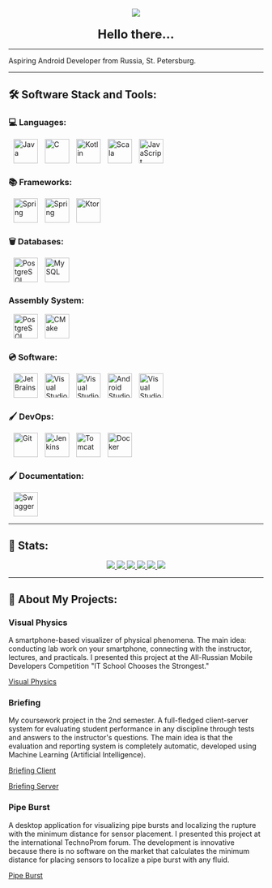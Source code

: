 <div id="header" align="center">
    <div id="social_badges" style="margin-top: 15px;">
        <a href=https://t.me/ilyas_s_s">
            <img style="margin: 0 10px 0 10px" src="https://img.shields.io/badge/Telegram-2CA5E0?style=for-the-badge&logo=telegram&logoColor=white">
        </a>
    </div>
    <div style="font-size: 24px; margin-top: 20px;"><b>Hello there...</b></div>
</div>

---

Aspiring Android Developer from Russia, St. Petersburg.



---

## 🛠️ Software Stack and Tools:

<div id="stack_badges">

### 💻 Languages:
<div id="languages">
    <img width="48" style="margin-left: 10px;" title="Java" alt="Java" src="https://cdn.jsdelivr.net/gh/devicons/devicon/icons/java/java-original.svg" />
    <img width="48" style="margin-left: 10px;" title="C" alt="C" src="https://cdn.jsdelivr.net/gh/devicons/devicon/icons/c/c-original.svg" />
    <img width="48" style="margin-left: 10px;" title="Kotlin" alt="Kotlin" src="https://cdn.jsdelivr.net/gh/devicons/devicon/icons/kotlin/kotlin-original.svg" />
    <img width="48" style="margin-left: 10px;" title="Scala" alt="Scala" src="https://cdn.jsdelivr.net/gh/devicons/devicon/icons/scala/scala-original.svg" />
    <img width="48" style="margin-left: 10px;" title="JavaScript" alt="JavaScript" src="https://cdn.jsdelivr.net/gh/devicons/devicon/icons/javascript/javascript-plain.svg" />

</div>

### 📚 Frameworks:
<div id="frameworks_libraries">
    <img width="48" style="margin-left: 10px;" title="Spring" alt="Spring" src="https://cdn.jsdelivr.net/gh/devicons/devicon/icons/spring/spring-original.svg" />
    <img width="48" style="margin-left: 10px;" title="Spring" alt="Spring" src="https://cdn.jsdelivr.net/gh/devicons/devicon/icons/hibernate/hibernate-plain-wordmark.svg" />
    <img width="48" style="margin-left: 10px;" title="Ktor" alt="Ktor" src="https://cdn.jsdelivr.net/gh/devicons/devicon/icons/kotlin/kotlin-original-wordmark.svg" />
</div>

### 🗑️ Databases:
<div id="databases">
    <img width="48" style="margin-left: 10px;" title="PostgrSQL" alt="PostgreSQL" src="https://cdn.jsdelivr.net/gh/devicons/devicon/icons/postgresql/postgresql-original.svg" />
    <img width="48" style="margin-left: 10px;" title="MongoDB" alt="MySQL" src="https://cdn.jsdelivr.net/gh/devicons/devicon/icons/mongodb/mongodb-original.svg" />
</div>

###  Assembly System:
<div id="assembly_system">
    <img width="48" style="margin-left: 10px;" title="Maven" alt="PostgreSQL" src="https://cdn.jsdelivr.net/gh/devicons/devicon/icons/maven/maven-original.svg" />
    <img width="48" style="margin-left: 10px;" title="CMake" alt="CMake" src="https://cdn.jsdelivr.net/gh/devicons/devicon/icons/cmake/cmake-original-wordmark.svg" />
</div>

### 💿 Software:
<div id="software">
    <img width="48" style="margin-left: 10px;" title="Intellij IDEA" alt="JetBrains" src="https://cdn.jsdelivr.net/gh/devicons/devicon/icons/intellij/intellij-original.svg" />
    <img width="48" style="margin-left: 10px;" title="Visual Studio" alt="Visual Studio" src="https://cdn.jsdelivr.net/gh/devicons/devicon/icons/qt/qt-original.svg" />
    <img width="48" style="margin-left: 10px;" title="QT" alt="Visual Studio" src="https://cdn.jsdelivr.net/gh/devicons/devicon/icons/visualstudio/visualstudio-plain.svg" />
    <img width="48" style="margin-left: 10px;" title="Android Studio" alt="Android Studio" src="https://cdn.jsdelivr.net/gh/devicons/devicon/icons/androidstudio/androidstudio-original.svg" />
    <img width="48" style="margin-left: 10px;" title="Visual Studio Code" alt="Visual Studio Code" src="https://cdn.jsdelivr.net/gh/devicons/devicon/icons/vscode/vscode-original.svg" />
</div>

### 🖌️ DevOps:
<div id="design">
    <img width="48" style="margin-left: 10px;" title="Git" alt="Git" src="https://cdn.jsdelivr.net/gh/devicons/devicon/icons/git/git-original.svg" />
    <img width="48" style="margin-left: 10px;" title="Jenkins" alt="Jenkins" src="https://cdn.jsdelivr.net/gh/devicons/devicon/icons/jenkins/jenkins-original.svg" />
    <img width="48" style="margin-left: 10px;" title="Tomcat" alt="Tomcat" src="https://cdn.jsdelivr.net/gh/devicons/devicon/icons/tomcat/tomcat-original.svg" />
    <img width="48" style="margin-left: 10px;" title="Docker" alt="Docker" src="https://cdn.jsdelivr.net/gh/devicons/devicon/icons/docker/docker-original.svg" />
</div>

### 🖌 Documentation:
<div id="design">
    <img width="48" style="margin-left: 10px;" title="Swagger" alt="Swagger" src="https://cdn.jsdelivr.net/gh/devicons/devicon/icons/swagger/swagger-original.svg" />
</div>
</div>

---

## 🥇 Stats:
<p align="center">
  <a href="https://github.com/kharisovilyas">
    <img src="http://github-profile-summary-cards.vercel.app/api/cards/profile-details?username=kharisovilyas&theme=transparent"/>
  </a>
  <a href="https://github.com/kharisovilyas">
    <img src="https://github-readme-streak-stats.herokuapp.com/?user=kharisovilyas&hide_border=true&card_width=338&theme=transparent"/>
  </a>
  <a href="https://github.com/kharisovilyas">
    <img src="http://github-profile-summary-cards.vercel.app/api/cards/stats?username=kharisovilyas&theme=transparent"/>
  </a>
  <a href="https://github.com/kharisovilyas">
    <img src="http://github-profile-summary-cards.vercel.app/api/cards/most-commit-language?username=kharisovilyas&theme=transparent"/>
  </a>
  <a href="https://github.com/kharisovilyas">
    <img src="http://github-profile-summary-cards.vercel.app/api/cards/repos-per-language?username=kharisovilyas&theme=transparent"/>
  </a>
   <a href="https://github.com/kharisovilyas">
    <img src="https://github-profile-trophy.vercel.app/?username=kharisovilyas&theme=onedark&column=4&margin-w=45&margin-h=45"/>
  </a>
</p>

---

## 🔗 About My Projects:

### Visual Physics
A smartphone-based visualizer of physical phenomena. The main idea: conducting lab work on your smartphone, connecting with the instructor, lectures, and practicals. I presented this project at the All-Russian Mobile Developers Competition "IT School Chooses the Strongest."

[Visual Physics](https://github.com/kharisovilyas/Visual-Physics-Pro)

### Briefing
My coursework project in the 2nd semester. A full-fledged client-server system for evaluating student performance in any discipline through tests and answers to the instructor's questions. The main idea is that the evaluation and reporting system is completely automatic, developed using Machine Learning (Artificial Intelligence).

[Briefing Client](https://github.com/kharisovilyas/Briefing1)

[Briefing Server](https://github.com/kharisovilyas/BriefingServer)

### Pipe Burst
A desktop application for visualizing pipe bursts and localizing the rupture with the minimum distance for sensor placement. I presented this project at the international TechnoProm forum. The development is innovative because there is no software on the market that calculates the minimum distance for placing sensors to localize a pipe burst with any fluid.

[Pipe Burst](https://github.com/kharisovilyas/PipeBurst)
